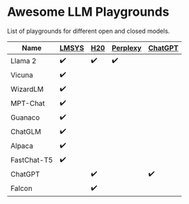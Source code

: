 # Awesome LLM Playgrounds

List of playgrounds for different open and closed models.

| Name        | [LMSYS](https://chat.lmsys.org/) | [H20](https://gpt.h2o.ai/) | [Perplexy](https://labs.perplexity.ai/) | [ChatGPT](https://chat.openai.com/) |
|-------------|----------------------------------|----------------------------|-----------------------------------------|-------------------------------------|
| Llama 2     | ✔️                               | ✔️                         | ✔️                                      |                                     |
| Vicuna      | ✔️                               |                            |                                         |                                     |
| WizardLM    | ✔️                               |                            |                                         |                                     |
| MPT-Chat    | ✔️                               |                            |                                         |                                     |
| Guanaco     | ✔️                               |                            |                                         |                                     |
| ChatGLM     | ✔️                               |                            |                                         |                                     |
| Alpaca      | ✔️                               |                            |                                         |                                     |
| FastChat-T5 | ✔️                               |                            |                                         |                                     |
| ChatGPT     |                                  | ✔️                         |                                         | ✔️                                  |
| Falcon      |                                  | ✔️                         |                                         |                                     |
